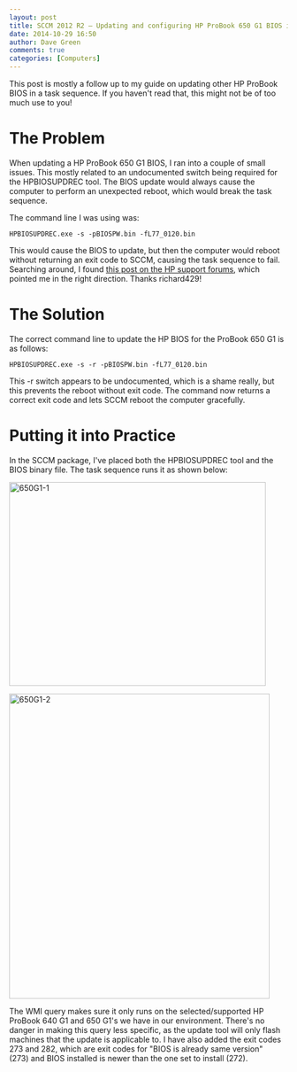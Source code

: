 ```yaml
---
layout: post
title: SCCM 2012 R2 – Updating and configuring HP ProBook 650 G1 BIOS in a task sequence
date: 2014-10-29 16:50
author: Dave Green
comments: true
categories: [Computers]
---
```

This post is mostly a follow up to my guide on updating other HP ProBook BIOS in a task sequence. If you haven't read that, this might not be of too much use to you!

# The Problem

When updating a HP ProBook 650 G1 BIOS, I ran into a couple of small issues. This mostly related to an undocumented switch being required for the HPBIOSUPDREC tool. The BIOS update would always cause the computer to perform an unexpected reboot, which would break the task sequence.

The command line I was using was:

    HPBIOSUPDREC.exe -s -pBIOSPW.bin -fL77_0120.bin

This would cause the BIOS to update, but then the computer would reboot without returning an exit code to SCCM, causing the task sequence to fail. Searching around, I found [this post on the HP support forums](http://h30499.www3.hp.com/t5/HP-PC-Client-Management/650-G1-Silent-BIOS-Update-With-No-Automatic-Reboot/td-p/6458090#.VE4I_WcqW70), which pointed me in the right direction. Thanks richard429!

# The Solution

The correct command line to update the HP BIOS for the ProBook 650 G1 is as follows:

    HPBIOSUPDREC.exe -s -r -pBIOSPW.bin -fL77_0120.bin

This -r switch appears to be undocumented, which is a shame really, but this prevents the reboot without exit code. The command now returns a correct exit code and lets SCCM reboot the computer gracefully.

# Putting it into Practice

In the SCCM package, I've placed both the HPBIOSUPDREC tool and the BIOS binary file. The task sequence runs it as shown below:

[<img class="alignnone size-full wp-image-1393" src="http://tookitaway.co.uk/wp-content/uploads/2014/10/650G1-1.png" alt="650G1-1" width="464" height="368" />](http://tookitaway.co.uk/wp-content/uploads/2014/10/650G1-1.png)

[<img class="alignnone size-full wp-image-1394" src="http://tookitaway.co.uk/wp-content/uploads/2014/10/650G1-2.png" alt="650G1-2" width="471" height="551" />](http://tookitaway.co.uk/wp-content/uploads/2014/10/650G1-2.png)

The WMI query makes sure it only runs on the selected/supported HP ProBook 640 G1 and 650 G1's we have in our environment. There's no danger in making this query less specific, as the update tool will only flash machines that the update is applicable to. I have also added the exit codes 273 and 282, which are exit codes for "BIOS is already same version" (273) and BIOS installed is newer than the one set to install (272).